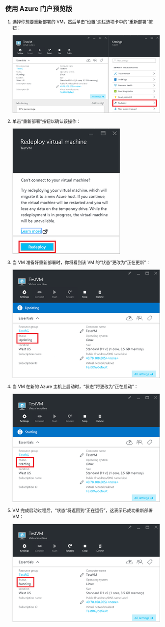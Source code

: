 ## 使用 Azure 门户预览版

1. 选择你想要重新部署的 VM，然后单击“设置”边栏选项卡中的“重新部署”按钮：

	![Azure VM 边栏选项卡](./media/virtual-machines-common-redeploy-to-new-node/vmoverview.png)

2. 单击“重新部署”按钮以确认该操作：

	![“重新部署 VM”边栏选项卡](./media/virtual-machines-common-redeploy-to-new-node/redeployvm.png)

3. 当 VM 准备好重新部署时，你将看到该 VM 的“状态”更改为“正在更新”：

	![VM 正在更新](./media/virtual-machines-common-redeploy-to-new-node/vmupdating.png)

4. 当 VM 在新的 Azure 主机上启动时，“状态”将更改为“正在启动”：

	![VM 正在启动](./media/virtual-machines-common-redeploy-to-new-node/vmstarting.png)

5. VM 完成启动过程后，“状态”将返回到“正在运行”，这表示已成功重新部署 VM：

	![VM 正在运行](./media/virtual-machines-common-redeploy-to-new-node/vmrunning.png)

<!---HONumber=Mooncake_0808_2016-->